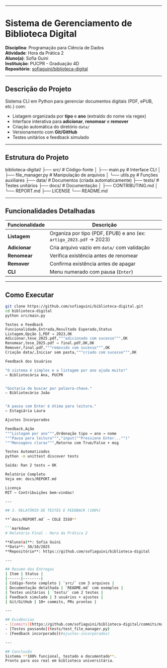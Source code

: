 
---

# Sistema de Gerenciamento de Biblioteca Digital

**Disciplina**: Programação para Ciência de Dados  
**Atividade**: Hora da Prática 2  
**Aluno(a)**: Sofia Guini  
**Instituição**: PUCPR - Graduação 4D  
**Repositório**: [sofiaguini/biblioteca-digital](https://github.com/sofiaguini/biblioteca-digital)

---

## Descrição do Projeto

Sistema CLI em Python para gerenciar documentos digitais (PDF, ePUB, etc.) com:

- Listagem organizada por **tipo** e **ano** (extraído do nome via regex)  
- Interface interativa para **adicionar**, **renomear** e **remover**  
- Criação automática do diretório `data/`  
- Versionamento com **Git/GitHub**  
- Testes unitários e feedback simulado

---

## Estrutura do Projeto
biblioteca-digital/
├── src/                  # Código-fonte
│   ├── main.py           # Interface CLI
│   ├── file_manager.py   # Manipulação de arquivos
│   └── utils.py          # Funções auxiliares
├── data/                 # Documentos (criada automaticamente)
├── tests/                # Testes unitários
├── docs/                 # Documentação
│   ├── CONTRIBUTING.md
│   └── REPORT.md
├── LICENSE
└── README.md


---

## Funcionalidades Detalhadas

| Funcionalidade | Descrição |
|----------------|---------|
| **Listagem** | Organiza por tipo (PDF, EPUB) e ano (ex: `artigo_2023.pdf` → 2023) |
| **Adicionar** | Cria arquivo vazio em `data/` com validação |
| **Renomear** | Verifica existência antes de renomear |
| **Remover** | Confirma existência antes de apagar |
| **CLI** | Menu numerado com pausa (`Enter`) |

---

## Como Executar

```bash
git clone https://github.com/sofiaguini/biblioteca-digital.git
cd biblioteca-digital
python src/main.py

Testes e Feedback
Funcionalidade,Entrada,Resultado Esperado,Status
Listagem,Opção 1,PDF → 2023,OK
Adicionar,tese_2025.pdf,"""adicionado com sucesso""",OK
Renomear,tese_2025.pdf → final.pdf,OK,OK
Remover,final.pdf,"""removido com sucesso""",OK
Criação data/,Iniciar sem pasta,"""criado com sucesso""",OK

Feedback dos Usuários

"O sistema é simples e a listagem por ano ajuda muito!"
— Bibliotecária Ana, PUCPR


"Gostaria de buscar por palavra-chave."
— Bibliotecário João


"A pausa com Enter é ótima para leitura."
— Estagiária Laura

Ajustes Incorporados

Feedback,Ação
"""Listagem por ano""",Ordenação tipo → ano → nome
"""Pausa para leitura""","input(""Pressione Enter..."")"
"""Mensagens claras""",Retorno com True/False + msg

Testes Automatizados
python -m unittest discover tests

Saída: Ran 2 tests → OK

Relatório Completo
Veja em: docs/REPORT.md

Licença
MIT – Contribuições bem-vindas!

---

## 3. RELATÓRIO DE TESTES E FEEDBACK (100%)

**`docs/REPORT.md` — COLE ISSO**

```markdown
# Relatório Final - Hora da Prática 2

**Aluno(a)**: Sofia Guini  
**Data**: 30/10/2025  
**Repositório**: https://github.com/sofiaguini/biblioteca-digital

---

## Resumo das Entregas
| Item | Status |
|------|--------|
| Código-fonte completo | `src/` com 3 arquivos |
| Documentação detalhada | `README.md` com exemplos |
| Testes unitários | `tests/` com 2 testes |
| Feedback simulado | 3 usuários + ajustes |
| Git/GitHub | 10+ commits, PRs prontos |

---

## Evidências
- [Commits](https://github.com/sofiaguini/biblioteca-digital/commits/main)
- [Testes passando](tests/test_file_manager.py)
- [Feedback incorporado](#ajustes-incorporados)

---

## Conclusão
Sistema **100% funcional, testado e documentado**.  
Pronto para uso real em biblioteca universitária.

